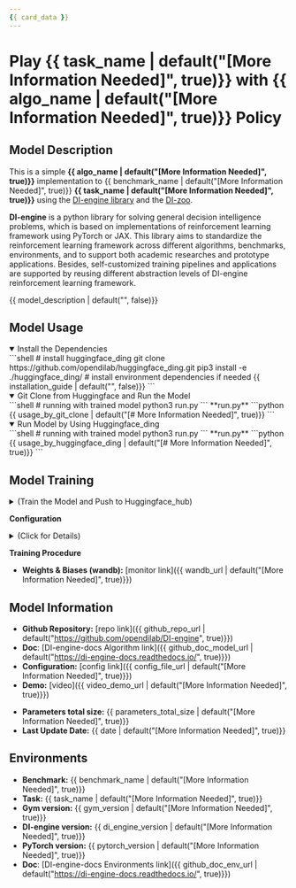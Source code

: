 ```yaml
---
{{ card_data }}
---
```


# Play **{{ task_name | default("[More Information Needed]", true)}}** with **{{ algo_name | default("[More Information Needed]", true)}}** Policy

## Model Description
<!-- Provide a longer summary of what this model is. -->
This is a simple **{{ algo_name | default("[More Information Needed]", true)}}** implementation to {{ benchmark_name | default("[More Information Needed]", true)}} **{{ task_name | default("[More Information Needed]", true)}}** using the [DI-engine library](https://github.com/opendilab/di-engine) and the [DI-zoo](https://github.com/opendilab/DI-engine/tree/main/dizoo).

**DI-engine** is a python library for solving general decision intelligence problems, which is based on implementations of reinforcement learning framework using PyTorch or JAX. This library aims to standardize the reinforcement learning framework across different algorithms, benchmarks, environments, and to support both academic researches and prototype applications. Besides, self-customized training pipelines and applications are supported  by reusing different abstraction levels of DI-engine reinforcement learning framework.

{{ model_description | default("", false)}}

## Model Usage

<details open>
<summary>Install the Dependencies</summary>
```shell
# install huggingface_ding
git clone https://github.com/opendilab/huggingface_ding.git
pip3 install -e ./huggingface_ding/
# install environment dependencies if needed
{{ installation_guide | default("", false)}}
```
</details>

<details open>
<summary>Git Clone from Huggingface and Run the Model</summary>
```shell
# running with trained model
python3 run.py
```
**run.py**
```python
{{ usage_by_git_clone | default("[# More Information Needed]", true)}}
```
</details>

<details open>
<summary>Run Model by Using Huggingface_ding</summary>
```shell
# running with trained model
python3 run.py
```
**run.py**
```python
{{ usage_by_huggingface_ding | default("[# More Information Needed]", true)}}
```
</details>

## Model Training

<details close>
<summary>(Train the Model and Push to Huggingface_hub)</summary>

```shell
#Training Your Own Agent
python3 train.py
```
**train.py**
```python
{{ python_code_for_train | default("[# More Information Needed]", true)}}
```
</details>

**Configuration**
<details close>
<summary>(Click for Details)</summary>


```python
{{ python_config | default("[More Information Needed]", true)}}
```
</details>

**Training Procedure** 
<!-- This relates heavily to the Technical Specifications. Content here should link to that section when it is relevant to the training procedure. -->
- **Weights & Biases (wandb):** [monitor link]({{ wandb_url | default("[More Information Needed]", true)}})

## Model Information
<!-- Provide the basic links for the model. -->
- **Github Repository:** [repo link]({{ github_repo_url | default("https://github.com/opendilab/DI-engine", true)}})
- **Doc**: [DI-engine-docs Algorithm link]({{ github_doc_model_url | default("https://di-engine-docs.readthedocs.io/", true)}})
- **Configuration:** [config link]({{ config_file_url | default("[More Information Needed]", true)}})
- **Demo:** [video]({{ video_demo_url | default("[More Information Needed]", true)}})
<!-- Provide the size information for the model. -->
- **Parameters total size:** {{ parameters_total_size | default("[More Information Needed]", true)}}
- **Last Update Date:** {{ date | default("[More Information Needed]", true)}}

## Environments
<!-- Address questions around what environment the model is intended to be trained and deployed at, including the necessary information needed to be provided for future users. -->
- **Benchmark:** {{ benchmark_name | default("[More Information Needed]", true)}}
- **Task:** {{ task_name | default("[More Information Needed]", true)}}
- **Gym version:** {{ gym_version | default("[More Information Needed]", true)}}
- **DI-engine version:** {{ di_engine_version | default("[More Information Needed]", true)}}
- **PyTorch version:** {{ pytorch_version | default("[More Information Needed]", true)}}
- **Doc**: [DI-engine-docs Environments link]({{ github_doc_env_url | default("https://di-engine-docs.readthedocs.io/", true)}})

